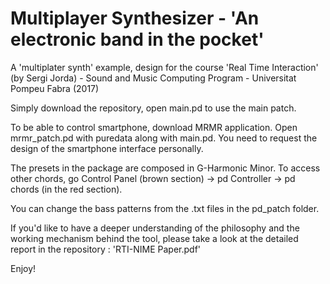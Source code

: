 # Multiplayer Synthesizer - 'An electronic band in the pocket'

A 'multiplater synth' example, design for the course 'Real Time Interaction' (by Sergi Jorda) - Sound and Music Computing Program - Universitat Pompeu Fabra (2017)

Simply download the repository, open main.pd to use the main patch.

To be able to control smartphone, download MRMR application. Open mrmr_patch.pd with puredata along with main.pd. You need to request the design of the smartphone interface personally.

The presets in the package are composed in G-Harmonic Minor. To access other chords, go Control Panel (brown section) -> pd Controller -> pd chords (in the red section).

You can change the bass patterns from the .txt files in the pd_patch folder.

If you'd like to have a deeper understanding of the philosophy and the working mechanism behind the tool, please take a look at the detailed report in the repository : 'RTI-NIME Paper.pdf'

Enjoy!
